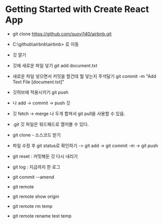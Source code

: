 # Getting Started with Create React App

* git clone https://github.com/suovj140/airbnb.git

* C:\github\airbnb\airbnb> 로 이동

* 깃 깔기

* 깃에 새로운 파일 넣기 git add document.txt

* 새로운 파일 넣으면서 커밋을 할건데 뭘 넣는지 주석달기 git commit -m "Add Text File [document.txt]"

* 깃허브에 적용시키기 git push

* 나 add -> commit -> push 깃
* 깃 fetch -> merge 나  두개 합쳐서 git pull을 사용할 수 있음.

* .git 깃 파일은 워드패드로 열어볼 수 있다.

* git clone - 소스코드 받기

* 파일 수정 후 git status로 확인하기 -> git add -> git commit -m -> git push

* git reset : 커밋해둔 깃 다시 내리기

* git log : 지금까지 한 로그 

* git commit --amend 

* git remote

* git remote show origin

* git remote rm temp

* git remote rename test temp
